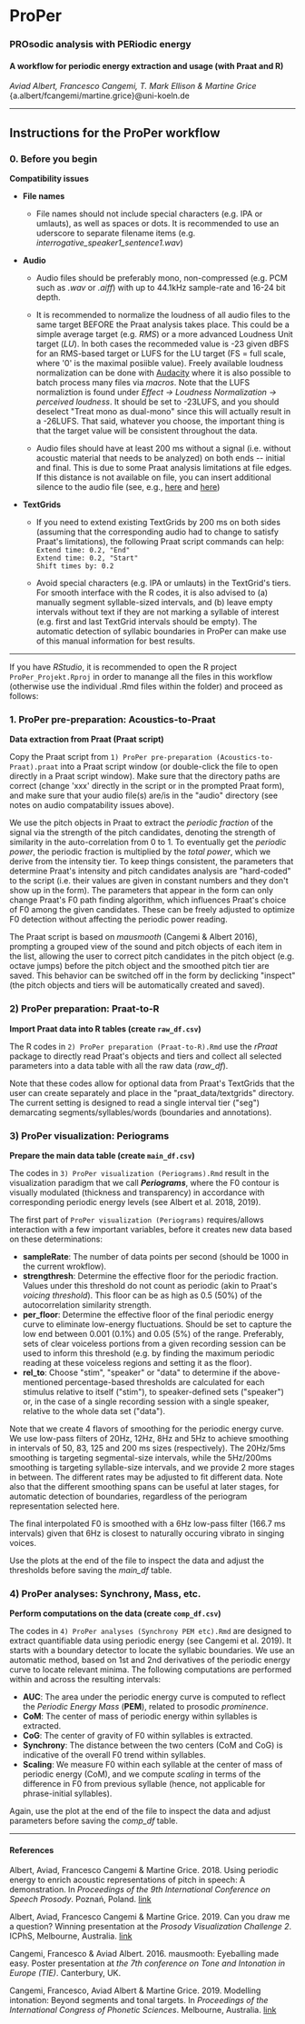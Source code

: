 # ProPer
### PROsodic analysis with PERiodic energy
#### A workflow for periodic energy extraction and usage (with Praat and R)  
*Aviad Albert, Francesco Cangemi, T. Mark Ellison & Martine Grice*  
{a.albert/fcangemi/martine.grice}\@uni-koeln.de

---

## Instructions for the ProPer workflow

### 0. Before you begin
**Compatibility issues**

* **File names**  
  + File names should not include special characters (e.g. IPA or umlauts), as well as spaces or dots. It is recommended to use an uderscore to separate filename items (e.g. *interrogative_speaker1_sentence1.wav*)

* **Audio**  
  + Audio files should be preferably mono, non-compressed (e.g. PCM such as *.wav* or *.aiff*) with up to 44.1kHz sample-rate and 16-24 bit depth.

  + It is recommended to normalize the loudness of all audio files to the same target BEFORE the Praat analysis takes place. This could be a simple average target (e.g. *RMS*) or a more advanced Loudness Unit target (*LU*). In both cases the recommeded value is -23 given dBFS for an RMS-based target or LUFS for the LU target (FS = full scale, where '0' is the maximal posiible value). Freely available loudness normalization can be done with [Audacity](https://www.audacityteam.org/) where it is also possible to batch process many files via *macros*. Note that the LUFS normaliztion is found under *Effect -> Loudness Normalization -> perceived loudness*. It should be set to -23LUFS, and you should deselect "Treat mono as dual-mono" since this will actually result in a -26LUFS. That said, whatever you choose, the important thing is that the target value will be consistent throughout the data.

  + Audio files should have at least 200 ms without a signal (i.e. without acoustic material that needs to be analyzed) on both ends -- initial and final. This is due to some Praat analysis limitations at file edges. If this distance is not available on file, you can insert additional silence to the audio file (see, e.g., [here](http://www.ddaidone.com/uploads/1/0/5/2/105292729/insert_silence_at_start_of_all_files_in_folder.txt) and [here](http://www.ddaidone.com/uploads/1/0/5/2/105292729/insert_silence_at_end_of_all_files_in_folder.txt))

* **TextGrids**  
  + If you need to extend existing TextGrids by 200 ms on both sides (assuming that the corresponding audio had to change to satisfy Praat's limitations), the following Praat script commands can help:  
`Extend time: 0.2, "End"`  
`Extend time: 0.2, "Start"`  
`Shift times by: 0.2`

  + Avoid special characters (e.g. IPA or umlauts) in the TextGrid's tiers. For smooth interface with the R codes, it is also advised to (a) manually segment syllable-sized intervals, and (b) leave empty intervals without text if they are not marking a syllable of interest (e.g. first and last TextGrid intervals should be empty). The automatic detection of syllabic boundaries in ProPer can make use of this manual information for best results.

---

If you have *RStudio*, it is recommended to open the R project `ProPer_Projekt.Rproj` in order to manange all the files in this workflow (otherwise use the individual .Rmd files within the folder) and proceed as follows:

### 1. ProPer pre-preparation: Acoustics-to-Praat
**Data extraction from Praat (Praat script)**

Copy the Praat script from `1) ProPer pre-preparation (Acoustics-to-Praat).praat` into a Praat script window (or double-click the file to open directly in a Praat script window). Make sure that the directory paths are correct (change 'xxx' directly in the script or in the prompted Praat form), and make sure that your audio file(s) are/is in the "audio" directory (see notes on audio compatability issues above).

We use the pitch objects in Praat to extract the *periodic fraction* of the signal via the strength of the pitch candidates, denoting the strength of similarity in the auto-correlation from 0 to 1. To eventually get the *periodic power*, the periodic fraction is multiplied by the *total power*, which we derive from the intensity tier. To keep things consistent, the parameters that determine Praat's intensity and pitch candidates analysis are "hard-coded" to the script (i.e. their values are given in constant numbers and they don't show up in the form). The parameters that appear in the form can only change Praat's F0 path finding algorithm, which influences Praat's choice of F0 among the given candidates. These can be freely adjusted to optimize F0 detection without affecting the periodic power reading.

The Praat script is based on *mausmooth* (Cangemi & Albert 2016), prompting a grouped view of the sound and pitch objects of each item in the list, allowing the user to correct pitch candidates in the pitch object (e.g. octave jumps) before the pitch object and the smoothed pitch tier are saved. This behavior can be switched off in the form by declicking "inspect" (the pitch objects and tiers will be automatically created and saved). 

### 2) ProPer preparation: Praat-to-R
**Import Praat data into R tables (create `raw_df.csv`)**

The R codes in `2) ProPer preparation (Praat-to-R).Rmd` use the *rPraat* package to directly read Praat's objects and tiers and collect all selected parameters into a data table with all the raw data (*raw_df*).

Note that these codes allow for optional data from Praat's TextGrids that the user can create separately and place in the "praat_data/textgrids" directory. The current setting is designed to read a single interval tier ("seg") demarcating segments/syllables/words (boundaries and annotations).

### 3) ProPer visualization: Periograms
**Prepare the main data table (create `main_df.csv`)**

The codes in `3) ProPer visualization (Periograms).Rmd` result in the visualization paradigm that we call ***Periograms***, where the F0 contour is visually modulated (thickness and transparency) in accordance with corresponding periodic energy levels (see Albert et al. 2018, 2019).

The first part of `ProPer visualization (Periograms)` requires/allows interaction with a few important variables, before it creates new data based on these determinations:

+ **sampleRate**: The number of data points per second (should be 1000 in the current wrokflow).
+ **strengthresh**: Determine the effective floor for the periodic fraction. Values under this threshold do not count as periodic (akin to Praat's *voicing threshold*). This floor can be as high as 0.5 (50%) of the autocorrelation similarity strength.
+ **per_floor**: Determine the effective floor of the final periodic energy curve to eliminate low-energy fluctuations. Should be set to capture the low end between 0.001 (0.1%) and 0.05 (5%) of the range. Preferably, sets of clear voiceless portions from a given recording session can be used to inform this threshold (e.g. by finding the maximum periodic reading at these voiceless regions and setting it as the floor).
+ **rel_to**: Choose "stim", "speaker" or "data" to determine if the above-mentioned percentage-based thresholds are calculated for each stimulus relative to itself ("stim"), to  speaker-defined sets ("speaker") or, in the case of a single recording session with a single speaker, relative to the whole data set ("data"). 

Note that we create 4 flavors of smoothing for the periodic energy curve. We use low-pass filters of 20Hz, 12Hz, 8Hz and 5Hz to achieve smoothing in intervals of 50, 83, 125 and 200 ms sizes (respectively). The 20Hz/5ms smoothing is targeting segmental-size intervals, while the 5Hz/200ms smoothing is targeting syllable-size intervals, and we provide 2 more stages in between. The different rates may be adjusted to fit different data. Note also that the different smoothing spans can be useful at later stages, for automatic detection of boundaries, regardless of the periogram representation selected here.

The final interpolated F0 is smoothed with a 6Hz low-pass filter (166.7 ms intervals) given that 6Hz is closest to naturally occuring vibrato in singing voices.

Use the plots at the end of the file to inspect the data and adjust the thresholds before saving the *main_df* table.

### 4) ProPer analyses: Synchrony, Mass, etc.
**Perform computations on the data (create `comp_df.csv`)**

The codes in `4) ProPer analyses (Synchrony PEM etc).Rmd` are designed to extract quantifiable data using periodic energy (see Cangemi et al. 2019). It starts with a boundary detector to locate the syllabic boundaries. We use an automatic method, based on 1st and 2nd derivatives of the periodic energy curve to locate relevant minima. The following computations are performed within and across the resulting intervals:

+ **AUC**: The area under the periodic energy curve is computed to reflect the *Periodic Energy Mass* (**PEM**), related to prosodic *prominence*.
+ **CoM**: The center of mass of periodic energy within syllables is extracted. 
+ **CoG**: The center of gravity of F0 within syllables is extracted.
+ **Synchrony**: The distance between the two centers (CoM and CoG) is indicative of the overall F0 trend within syllables.
+ **Scaling**: We measure F0 within each syllable at the center of mass of periodic energy (CoM), and we compute *scaling* in terms of the difference in F0 from previous syllable (hence, not applicable for phrase-initial syllables).

Again, use the plot at the end of the file to inspect the data and adjust parameters before saving the *comp_df* table.

***

#### References
Albert, Aviad, Francesco Cangemi & Martine Grice. 2018. Using periodic energy to enrich acoustic representations of pitch in speech: A demonstration. In *Proceedings of the 9th International Conference on Speech Prosody*. Poznań, Poland. [link](https://www.isca-speech.org/archive/SpeechProsody_2018/abstracts/220.html)

Albert, Aviad, Francesco Cangemi & Martine Grice. 2019. Can you draw me a question? Winning presentation at the *Prosody Visualization Challenge 2*. ICPhS, Melbourne, Australia. [link](https://www.researchgate.net/publication/335096657_Can_you_draw_me_a_question?channel=doi&linkId=5d4e86644585153e5949fcb7&showFulltext=true)

Cangemi, Francesco & Aviad Albert. 2016. mausmooth: Eyeballing made easy. Poster presentation at *the 7th conference on Tone and Intonation in Europe (TIE)*. Canterbury, UK.

Cangemi, Francesco, Aviad Albert & Martine Grice. 2019. Modelling intonation: Beyond segments and tonal targets. In *Proceedings of the International Congress of Phonetic Sciences*. Melbourne, Australia. [link](https://www.researchgate.net/publication/335096495_Modelling_intonation_Beyond_segments_and_tonal_targets)